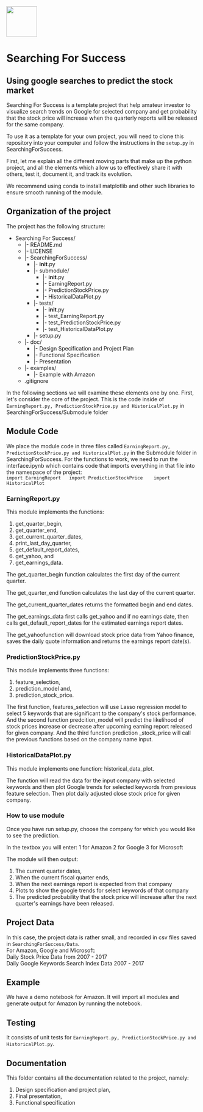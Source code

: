 <img src="https://github.com/khyatiparekh/Data515_FinalProject/blob/master/logo.png" width="80">

# Searching For Success 
## Using google searches to predict the stock market

Searching For Success is a template project that help amateur investor to visualize search trends 
on Google for selected company and get probability that the stock price will increase when 
the quarterly reports will be released for the same company.

To use it as a template for your own project, you will need to clone this
repository into your computer and follow the instructions in the `setup.py` in SearchingForSuccess.

First, let me explain all the different moving parts that make up the
python project, and all the elements which allow us to effectively
share it with others, test it, document it, and track its evolution.

We recommend using conda to install matplotlib and other such libraries to ensure smooth running of the module.

## Organization of the  project

The project has the following structure:  
   * Searching For Success/  
     * |- README.md  
     * |- LICENSE  
     * |- SearchingForSuccess/  
        * |- __init__.py  
        * |- submodule/ 
           * |- __init__.py  
           * |- EarningReport.py  
           * |- PredictionStockPrice.py  
           * |- HistoricalDataPlot.py  
        * |- tests/  
           * |- __init__.py  
           * |- test_EarningReport.py  
           * |- test_PredictionStockPrice.py  
           * |- test_HistoricalDataPlot.py  
        * |- setup.py   
      * |- doc/  
        * |- Design Specification and Project Plan
        * |- Functional Specification
        * |- Presentation
      * |- examples/  
           * |- Example with Amazon
      * .gitignore  
     
In the following sections we will examine these elements one by one. First,
let's consider the core of the project. This is the code inside of
`EarningReport.py, PredictionStockPrice.py and HistoricalPlot.py` in SearchingForSuccess/Submodule folder 

## Module Code
We place the module code in three files called `EarningReport.py, PredictionStockPrice.py and HistoricalPlot.py`
in the Submodule folder in SearchingForSuccess.  For the functions to work, we need to run the interface.ipynb 
which contains code that imports everything in that file into the namespace of the project:  
`import EarningReport  
 import PredictionStockPrice   
 import HistoricalPlot`  
 
### EarningReport.py

This module implements the functions: 

1) get_quarter_begin, 
2) get_quarter_end,
3) get_current_quarter_dates, 
4) print_last_day_quarter, 
5) get_default_report_dates, 
6) get_yahoo, and 
7) get_earnings_data.

The get_quarter_begin function calculates the first day of the current quarter.

The get_quarter_end function calculates the last day of the current quarter.

The get_current_quarter_dates returns the formatted begin and end dates.

The get_earnings_data first calls get_yahoo and if no earnings date, then calls get_default_report_dates for the estimated earnings report dates.

The get_yahoofunction will download stock price data from Yahoo finance, saves the daily quote information and returns the earnings report date(s).

### PredictionStockPrice.py

This module implements three functions: 
1) feature_selection,
2) prediction_model and, 
3) prediction_stock_price. 

The first function,
features_selection will use Lasso regression model to select
5 keywords that are significant to the company's stock performance.
And the second function predcition_model will predict the
likelihood of stock prices increase or decrease after upcoming
earning report released for given company. And the third function
prediction _stock_price will call the previous functions
based on the company name input.

### HistoricalDataPlot.py

This module implements one function: historical_data_plot.

The function will read the data for the input company with selected keywords and then plot Google trends for selected keywords from previous feature selection. 
Then plot daily adjusted close stock price for given company.

### How to use module

Once you have run setup.py, choose the company for which you would like to see the prediction.

In the textbox you will enter:
1 for Amazon
2 for Google
3 for Microsoft

The module will then output:
1) The current quarter dates, 
2) When the current fiscal quarter ends, 
3) When the next earnings report is expected from that company
4) Plots to show the google trends for select keywords of that company
5) The predicted probability that the stock price will increase after the next quarter's earnings have been released.

## Project Data
In this case, the project data is rather small, and recorded in csv files saved in `SearchingForSuccess/Data`.  
For Amazon, Google and Microsoft:  
Daily Stock Price Data from 2007 - 2017  
Daily Google Keywords Search Index Data 2007 - 2017  

## Example

We have a demo notebook for Amazon. It will import all modules and generate output for Amazon by running the notebook.  

## Testing  

It consists of unit tests for `EarningReport.py, PredictionStockPrice.py and HistoricalPlot.py`.

## Documentation

This folder contains all the documentation related to the project, namely:
1) Design specification and project plan,
2) Final presentation,
3) Functional specification




